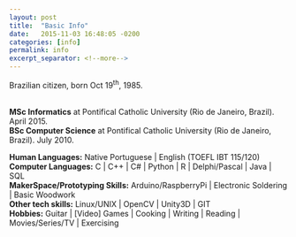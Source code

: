 ```yaml
---
layout: post
title:  "Basic Info"
date:   2015-11-03 16:48:05 -0200
categories: [info]
permalink: info
excerpt_separator: <!--more-->
---
```

Brazilian citizen, born Oct 19<sup>th</sup>, 1985.

<p class="text">
    <br>
    <b>MSc Informatics</b> at Pontifical Catholic University
    (Rio de Janeiro, Brazil). April 2015.
    <br>
    <b>BSc Computer Science</b> at Pontifical Catholic University
    (Rio de Janeiro, Brazil). July 2010.  
    
</p>       

<p class="text">
    <b>Human Languages:</b> Native Portuguese | English (TOEFL IBT 115/120)
    <br><b>Computer Languages:</b>
    <span class="skill">C</span> | <span class="skill">C++</span> |
    <span class="skill">C#</span> | <span class="skill">Python</span> |
    <span class="skill">R</span> | <span class="skill">Delphi/Pascal</span> |
    <span class="skill">Java</span> | <span class="skill">SQL</span>
    <br><b>MakerSpace/Prototyping Skills:</b>
    <span class="skill">Arduino/RaspberryPi</span> | <span class="skill">Electronic Soldering</span> |
    <span class="skill">Basic Woodwork</span>
    <br><b>Other tech skills:</b>
    <span class="skill">Linux/UNIX</span> | <span class="skill">OpenCV</span> | <span class="skill">Unity3D</span> |
    <span class="skill">GIT</span>
    <br><b>Hobbies:</b> <span class="skill">Guitar</span> | <span class="skill">[Video] Games</span> | 
    <span class="skill">Cooking</span> | <span class="skill">Writing</span> | 
    <span class="skill">Reading</span> | <span class="skill">Movies/Series/TV</span> | 
    <span class="skill">Exercising</span>
</p>
